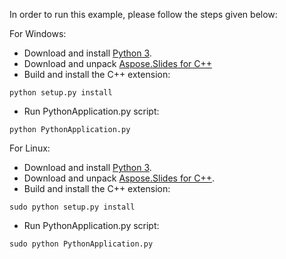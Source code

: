 In order to run this example, please follow the steps given below:

For Windows:
- Download and install [Python 3](https://www.python.org/downloads/).
- Download and unpack [Aspose.Slides for C++](https://downloads.aspose.com/slides/cpp/new-releases/aspose.slides-for-c---21.4/)
- Build and install the C++ extension:
```
python setup.py install
```
- Run PythonApplication.py script:
```
python PythonApplication.py
```

For Linux:
- Download and install [Python 3](https://www.python.org/downloads/).
- Download and unpack [Aspose.Slides for C++](https://downloads.aspose.com/slides/cpp/new-releases/aspose.slides-for-c---21.4-linux/).
- Build and install the C++ extension:
```
sudo python setup.py install
```
- Run PythonApplication.py script:
```
sudo python PythonApplication.py
```
